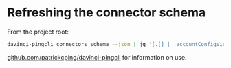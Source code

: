 # Refreshing the connector schema

From the project root:

```sh
davinci-pingcli connectors schema --json | jq '[.[] | .accountConfigView.items as $items | {"name": .name, "connectorId": .connectorId, "connectorCategories": .connectorCategories, "properties": (.properties // {} | with_entries(select(.key as $k | ($items // [] | map(.propertyName)) | index($k))))}] | sort_by(.connectorId)' > internal/generate/connector_schema/connector-schema.json
```

[github.com/patrickcping/davinci-pingcli](https://github.com/patrickcping/davinci-pingcli) for information on use.
